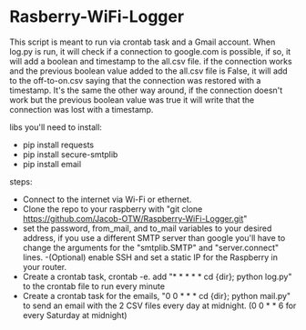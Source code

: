 # Rasberry-WiFi-Logger
This script is meant to run via crontab task and a Gmail account.
When log.py is run, it will check if a connection to google.com is possible, if so, it will add a boolean and timestamp to the all.csv file.
if the connection works and the previous boolean value added to the all.csv file is False, it will add to the off-to-on.csv saying that the
connection was restored with a timestamp. It's the same the other way around, if the connection doesn't work but the previous boolean value was true it will
write that the connection was lost with a timestamp.

libs you'll need to install:
- pip install requests
- pip install secure-smtplib
- pip install email

steps:
- Connect to the internet via Wi-Fi or ethernet.
- Clone the repo to your raspberry with "git clone https://github.com/Jacob-OTW/Raspberry-WiFi-Logger.git"
- set the password, from_mail, and to_mail variables to your desired address, if you use a different SMTP server than google you'll
  have to change the arguments for the "smtplib.SMTP" and "server.connect" lines.
-(Optional) enable SSH and set a static IP for the Raspberry in your router.
- Create a crontab task, crontab -e. add "* * * * * cd {dir}; python log.py" to the crontab file to run every minute
- Create a crontab task for the emails, "0 0 * * * cd {dir}; python mail.py" to send an email with the 2 CSV files every day at midnight. (0 0 * * 6 for every Saturday at midnight)
